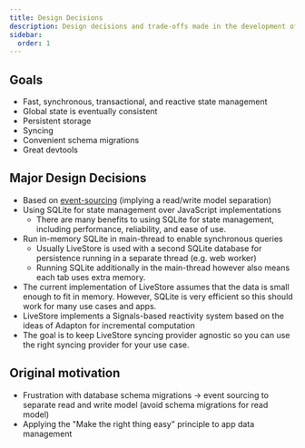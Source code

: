 ```yaml
---
title: Design Decisions
description: Design decisions and trade-offs made in the development of LiveStore
sidebar:
  order: 1
---
```


## Goals

- Fast, synchronous, transactional, and reactive state management
- Global state is eventually consistent
- Persistent storage
- Syncing
- Convenient schema migrations
- Great devtools

## Major Design Decisions

- Based on [event-sourcing](/docs/evaluation/event-sourcing) (implying a read/write model separation)
- Using SQLite for state management over JavaScript implementations
  - There are many benefits to using SQLite for state management, including performance, reliability, and ease of use.
- Run in-memory SQLite in main-thread to enable synchronous queries
  - Usually LiveStore is used with a second SQLite database for persistence running in a separate thread (e.g. web worker)
  - Running SQLite additionally in the main-thread however also means each tab uses extra memory.
- The current implementation of LiveStore assumes that the data is small enough to fit in memory. However, SQLite is very efficient so this should work for many use cases and apps.
- LiveStore implements a Signals-based reactivity system based on the ideas of Adapton for incremental computation
- The goal is to keep LiveStore syncing provider agnostic so you can use the right syncing provider for your use case.

## Original motivation

- Frustration with database schema migrations -> event sourcing to separate read and write model (avoid schema migrations for read model)
- Applying the "Make the right thing easy" principle to app data management